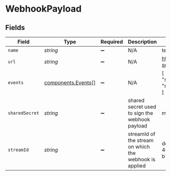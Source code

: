 # WebhookPayload


## Fields

| Field                                                    | Type                                                     | Required                                                 | Description                                              | Example                                                  |
| -------------------------------------------------------- | -------------------------------------------------------- | -------------------------------------------------------- | -------------------------------------------------------- | -------------------------------------------------------- |
| `name`                                                   | *string*                                                 | :heavy_minus_sign:                                       | N/A                                                      | test_webhook                                             |
| `url`                                                    | *string*                                                 | :heavy_minus_sign:                                       | N/A                                                      | https://my-service.com/webhook                           |
| `events`                                                 | [components.Events](../../models/components/events.md)[] | :heavy_minus_sign:                                       | N/A                                                      | [<br/>"stream.started",<br/>"stream.idle"<br/>]          |
| `sharedSecret`                                           | *string*                                                 | :heavy_minus_sign:                                       | shared secret used to sign the webhook payload           | my-secret                                                |
| `streamId`                                               | *string*                                                 | :heavy_minus_sign:                                       | streamId of the stream on which the webhook is applied   | de7818e7-610a-4057-8f6f-b785dc1e6f88                     |